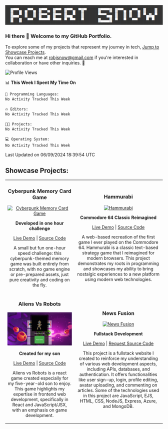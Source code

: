 <img alt="myname" src="assets/name.png" />

### Hi there 👋 Welcome to my GitHub Portfolio.
To explore some of my projects that represent my journey in tech, [Jump to Showcase Projects](#showcase-projects).  
You can reach me at robjsnow@gmail.com if you're interested in collaboration or have other inquiries.  :briefcase:



<!--START_SECTION:waka-->
![Profile Views](http://img.shields.io/badge/Profile%20Views-0-blue)

📊 **This Week I Spent My Time On** 

```text
💬 Programming Languages: 
No Activity Tracked This Week

🔥 Editors: 
No Activity Tracked This Week

🐱‍💻 Projects: 
No Activity Tracked This Week

💻 Operating System: 
No Activity Tracked This Week
```


 Last Updated on 06/09/2024 18:39:54 UTC
<!--END_SECTION:waka-->

<!--
**robjsnow/robjsnow** is a ✨ _special_ ✨ repository because its `README.md` (this file) appears on your GitHub profile.

Here are some ideas to get you started:

- 🔭 I’m currently working on ...
- 🌱 I’m currently learning ...
- 👯 I’m looking to collaborate on ...
- 🤔 I’m looking for help with ...
- 💬 Ask me about ...
- 📫 How to reach me: ...
- 😄 Pronouns: ...
- ⚡ Fun fact: ...
-->
## Showcase Projects:

<table>
  <tr>
    <td align="center" style="background-color: transparent;">
      <h3>Cyberpunk Memory Card Game</h3>
      <a href="https://robjsnow.github.io/game-in-one-hour/">
        <img src="https://i.ibb.co/fD5WjZv/game3.png" alt="Cyberpunk Memory Card Game" width="250px">
      </a>
      <p><strong>Developed in one hour challenge</strong></p>
      <p><a href="https://robjsnow.github.io/game-in-one-hour/">Live Demo</a> | <a href="https://github.com/robjsnow/game-in-one-hour/">Source Code</a></p>
      <p>A small but fun one-hour speed challenge: this cyberpunk-themed memory game was built entirely from scratch, with no game engine or pre-prepared assets, just pure creativity and coding on the fly.</p>
    </td>
    <td align="center" style="background-color: transparent;">
      <h3>Hammurabi</h3>
      <a href="https://robjsnow.github.io/Hammurabi/">
        <img src="https://i.ibb.co/9YR2cDJ/Hammurabi.png" alt="Hammurabi" width="250px">
      </a>
      <p><strong>Commodore 64 Classic Reimagined</strong></p>
      <p><a href="https://robjsnow.github.io/Hammurabi/">Live Demo</a> | <a href="https://github.com/robjsnow/hammurabi">Source Code</a></p>
      <p>A web-based recreation of the first game I ever played on the Commodore 64. Hammurabi is a classic text-based strategy game that I reimagined for modern browsers. This project demonstrates my roots in programming and showcases my ability to bring nostalgic experiences to a new platform using modern web technologies.</p>
    </td>
  </tr>
  <tr>
    <td align="center" style="background-color: transparent;">
      <h3>Aliens Vs Robots</h3>
      <a href="https://yellow-water-02e94ce10.4.azurestaticapps.net/">
        <img src="https://github.com/robjsnow/avr/blob/main/screenshots/avrSS.jpg?raw=true" alt="Dancing Robot" width="250px">
      </a>
      <p><strong>Created for my son</strong></p>
      <p><a href="https://yellow-water-02e94ce10.4.azurestaticapps.net/">Live Demo</a> | <a href="https://github.com/robjsnow/avr/">Source Code</a></p>
      <p>Aliens vs Robots is a react game created especially for my five-year-old son to enjoy. This game highlights my expertise in frontend web development, specifically in React and JavaScript/JSX, with an emphasis on game development.</p>
    </td>
    <td align="center" style="background-color: transparent;">
      <h3>News Fusion</h3>
      <a href="https://newsfusion-3a88334147f8.herokuapp.com/">
        <img src="https://ashy-desert-0dbaf2a10.4.azurestaticapps.net/news1.jpeg" alt="News Fusion" width="250px">
      </a>
      <p><strong>Fullstack Development</strong></p>
      <p><a href="https://newsfusion-3a88334147f8.herokuapp.com/">Live Demo</a> | <a href="mailto:robjsnow@gmail.com">Request Source Code</a></p>
      <p>This project is a fullstack website I created to reinforce my understanding of various web development aspects, including APIs, databases, and authentication. It offers functionalities like user sign-up, login, profile editing, avatar uploading, and commenting on articles. Some of the technologies used in this project are JavaScript, EJS, HTML, CSS, NodeJS, Express, Azure, and MongoDB.</p>
    </td>
  </tr>
</table>

